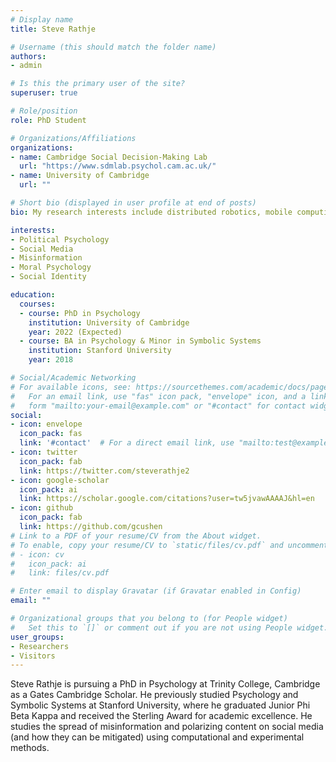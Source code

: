 ```yaml
---
# Display name
title: Steve Rathje

# Username (this should match the folder name)
authors:
- admin

# Is this the primary user of the site?
superuser: true

# Role/position
role: PhD Student

# Organizations/Affiliations
organizations:
- name: Cambridge Social Decision-Making Lab
  url: "https://www.sdmlab.psychol.cam.ac.uk/"
- name: University of Cambridge
  url: ""

# Short bio (displayed in user profile at end of posts)
bio: My research interests include distributed robotics, mobile computing and programmable matter.

interests:
- Political Psychology
- Social Media
- Misinformation
- Moral Psychology
- Social Identity

education:
  courses:
  - course: PhD in Psychology
    institution: University of Cambridge
    year: 2022 (Expected)
  - course: BA in Psychology & Minor in Symbolic Systems
    institution: Stanford University
    year: 2018

# Social/Academic Networking
# For available icons, see: https://sourcethemes.com/academic/docs/page-builder/#icons
#   For an email link, use "fas" icon pack, "envelope" icon, and a link in the
#   form "mailto:your-email@example.com" or "#contact" for contact widget.
social:
- icon: envelope
  icon_pack: fas
  link: '#contact'  # For a direct email link, use "mailto:test@example.org".
- icon: twitter
  icon_pack: fab
  link: https://twitter.com/steverathje2
- icon: google-scholar
  icon_pack: ai
  link: https://scholar.google.com/citations?user=tw5jvawAAAAJ&hl=en
- icon: github
  icon_pack: fab
  link: https://github.com/gcushen
# Link to a PDF of your resume/CV from the About widget.
# To enable, copy your resume/CV to `static/files/cv.pdf` and uncomment the lines below.
# - icon: cv
#   icon_pack: ai
#   link: files/cv.pdf

# Enter email to display Gravatar (if Gravatar enabled in Config)
email: ""

# Organizational groups that you belong to (for People widget)
#   Set this to `[]` or comment out if you are not using People widget.
user_groups:
- Researchers
- Visitors
---
```


Steve Rathje is pursuing a PhD in Psychology at Trinity College, Cambridge as a Gates Cambridge Scholar. He previously studied Psychology and Symbolic Systems at Stanford University, where he graduated Junior Phi Beta Kappa and received the Sterling Award for academic excellence. He studies the spread of misinformation and polarizing content on social media (and how they can be mitigated) using computational and experimental methods.
